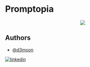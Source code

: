 # Promptopia
<p  align="center"><img src="https://media.tenor.com/uCtxPlIEJeUAAAAC/black-mirror.gif"/></p>


## Authors

- [@d3moon](https://www.github.com/d3moon)

[![linkedin](https://img.shields.io/badge/linkedin-0A66C2?style=for-the-badge&logo=linkedin&logoColor=white)](https://www.linkedin.com/in/d3moon)
